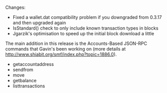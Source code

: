 Changes:
* Fixed a wallet.dat compatibility problem if you downgraded from 0.3.17 and then upgraded again
* IsStandard() check to only include known transaction types in blocks
* Jgarzik's optimisation to speed up the initial block download a little

The main addition in this release is the Accounts-Based JSON-RPC commands that Gavin's been working on (more details at http://www.shiabit.org/smf/index.php?topic=1886.0).  
* getaccountaddress
* sendfrom
* move
* getbalance
* listtransactions
